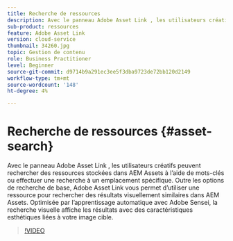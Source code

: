 ```yaml
---
title: Recherche de ressources
description: Avec le panneau Adobe Asset Link , les utilisateurs créatifs peuvent rechercher des ressources stockées dans AEM Assets à l’aide de mots-clés ou effectuer une recherche à un emplacement spécifique. Outre les options de recherche de base, Adobe Asset Link vous permet d’utiliser une ressource pour rechercher des résultats visuellement similaires dans AEM Assets. Optimisée par l’apprentissage automatique avec Adobe Sensei, la recherche visuelle affiche les résultats avec des caractéristiques esthétiques liées à votre image cible.
sub-product: ressources
feature: Adobe Asset Link
version: cloud-service
thumbnail: 34260.jpg
topic: Gestion de contenu
role: Business Practitioner
level: Beginner
source-git-commit: d9714b9a291ec3ee5f3dba9723de72bb120d2149
workflow-type: tm+mt
source-wordcount: '148'
ht-degree: 4%

---
```



# Recherche de ressources {#asset-search}

Avec le panneau Adobe Asset Link , les utilisateurs créatifs peuvent rechercher des ressources stockées dans AEM Assets à l’aide de mots-clés ou effectuer une recherche à un emplacement spécifique. Outre les options de recherche de base, Adobe Asset Link vous permet d’utiliser une ressource pour rechercher des résultats visuellement similaires dans AEM Assets. Optimisée par l’apprentissage automatique avec Adobe Sensei, la recherche visuelle affiche les résultats avec des caractéristiques esthétiques liées à votre image cible.

>[!VIDEO](https://video.tv.adobe.com/v/34260/?quality=12)
